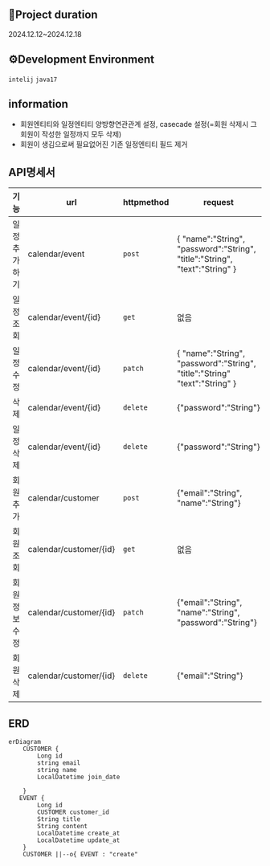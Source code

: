  ## 📅Project duration
2024.12.12~2024.12.18

## ⚙️Development Environment
```intelij``` ```java17```

## information
- 회원엔티티와 일정엔티티 양방향연관관계 설정, casecade 설정(=회원 삭제시 그 회원이 작성한 일정까지 모두 삭제)</br>
- 회원이 생김으로써 필요없어진 기존 일정엔티티 필드 제거

## API명세서
| 기능         | url                                        | httpmethod | request                                                     | response                                                                                        | HttpStatus |
|--------------|--------------------------------------------|------------|-------------------------------------------------------------|-------------------------------------------------------------------------------------------------|------------|
| 일정추가하기 |   calendar/event                              | ```post```       | { "name":"String",  "password":"String", "title":"String", "text":"String" } | { "name":"String", "title":"String",  "text":"String", "CreationDate":"String", "ModificationDate":"String" }     | ```201```        |
| 일정조회     | calendar/event/{id} | ```get```| 없음 |{ "name":"String", "title":"String", "text":"String", "CreationDate":"String", "ModificationDate":"String" } | ```200```|
| 일정수정     | calendar/event/{id}                                      | ```patch```       | { "name":"String", "password":"String", "title":"String" "text":"String" }       | "name":"String", "title":"String",  "text":"String", "CreationDate":"String", "ModificationDate":"String" }| ```200```        |
| 삭제         | calendar/event/{id}| ```delete```|  {"password":"String"}| 없음| ```204```        |
|일정삭제         | calendar/event/{id}| ```delete```     |  {"password":"String"}   | 없음  | ```204```        |
|회원추가|calendar/customer|```post```|{"email":"String", "name":"String"}|{"id":"Long", "email":"String", "name":"String","joindate":"LocalDateTime"}|```201```
|회원조회|calendar/customer/{id}|```get```|없음|{"id":"Long", "email":"String", "name":"String","joindate":"LocalDateTime"}|```200```
|회원정보수정|calendar/customer/{id}|```patch```|{"email":"String", "name":"String", "password":"String"}|{"id":"Long", "email":"String", "name":"String","joindate":"LocalDateTime"}|```200```
|회원삭제|calendar/customer/{id}|```delete```|{"email":"String"}|없음|```200```





## ERD
```mermaid
erDiagram
    CUSTOMER {
        Long id
        string email
        string name
        LocalDatetime join_date
        
    }
   EVENT {
        Long id
        CUSTOMER customer_id
        String title
        String content
        LocalDatetime create_at
        LocalDatetime update_at
    }
    CUSTOMER ||--o{ EVENT : "create"
